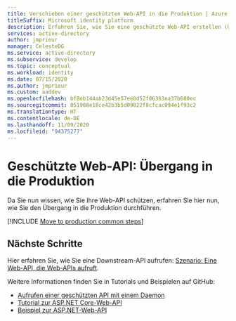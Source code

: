 ```yaml
---
title: Verschieben einer geschützten Web-API in die Produktion | Azure
titleSuffix: Microsoft identity platform
description: Erfahren Sie, wie Sie eine geschützte Web-API erstellen (Übergang in die Produktion).
services: active-directory
author: jmprieur
manager: CelesteDG
ms.service: active-directory
ms.subservice: develop
ms.topic: conceptual
ms.workload: identity
ms.date: 07/15/2020
ms.author: jmprieur
ms.custom: aaddev
ms.openlocfilehash: bf8eb144ab23d45e57ee8d52f06363ea37b600ec
ms.sourcegitcommit: 051908e18ce42b3b5d09822f8cfcac094e1f93c2
ms.translationtype: HT
ms.contentlocale: de-DE
ms.lasthandoff: 11/09/2020
ms.locfileid: "94375277"
---
```

# <a name="protected-web-api---move-to-production"></a>Geschützte Web-API: Übergang in die Produktion

Da Sie nun wissen, wie Sie Ihre Web-API schützen, erfahren Sie hier nun, wie Sie den Übergang in die Produktion durchführen.

[!INCLUDE [Move to production common steps](../../../includes/active-directory-develop-scenarios-production.md)]

## <a name="next-steps"></a>Nächste Schritte

Hier erfahren Sie, wie Sie eine Downstream-API aufrufen: [Szenario: Eine Web-API, die Web-APIs aufruft](scenario-web-api-call-api-overview.md).


Weitere Informationen finden Sie in Tutorials und Beispielen auf GitHub:

- [Aufrufen einer geschützten API mit einem Daemon](https://github.com/Azure-Samples/active-directory-dotnetcore-daemon-v2/tree/master/2-Call-OwnApi)
- [Tutorial zur ASP.NET Core-Web-API](https://github.com/Azure-Samples/active-directory-dotnet-native-aspnetcore-v2)
- [Beispiel zur ASP.NET-Web-API](https://github.com/azureadquickstarts/appmodelv2-nativeclient-dotnet)
